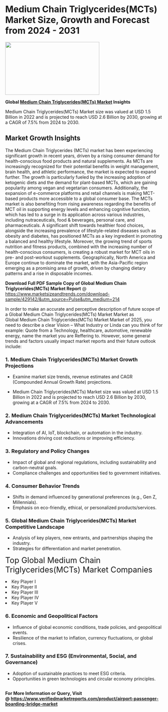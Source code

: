 <H1>Medium Chain Triglycerides(MCTs) Market Size, Growth and Forecast from 2024 - 2031</H1><img class="aligncenter size-medium wp-image-584254" src="https://thirdeyenews.in/wp-content/uploads/2024/09/Global-Market-Research-300x168.jpeg" alt="" width="300" height="168" /><p><strong>Global&nbsp;<a href="https://www.marketsizeandtrends.com/download-sample/429142/&amp;utm_source=Pulse&amp;utm_medium=214">Medium Chain Triglycerides(MCTs) Market</a> Insights</strong></p><p>Medium Chain Triglycerides(MCTs) Market size was valued at USD 1.5 Billion in 2022 and is projected to reach USD 2.6 Billion by 2030, growing at a CAGR of 7.5% from 2024 to 2030.</p><p><h2>Market Growth Insights</h2> The Medium Chain Triglycerides (MCTs) market has been experiencing significant growth in recent years, driven by a rising consumer demand for health-conscious food products and natural supplements. As MCTs are increasingly recognized for their potential benefits in weight management, brain health, and athletic performance, the market is expected to expand further. The growth is particularly fueled by the increasing adoption of ketogenic diets and the demand for plant-based MCTs, which are gaining popularity among vegan and vegetarian consumers. Additionally, the expansion of e-commerce platforms and retail channels is making MCT-based products more accessible to a global consumer base. The MCTs market is also benefiting from rising awareness regarding the benefits of MCT oil in supporting energy levels and enhancing cognitive function, which has led to a surge in its application across various industries, including nutraceuticals, food & beverages, personal care, and pharmaceuticals. A significant shift towards healthier food choices, alongside the increasing prevalence of lifestyle-related diseases such as obesity and diabetes, has positioned MCTs as a key ingredient in promoting a balanced and healthy lifestyle. Moreover, the growing trend of sports nutrition and fitness products, combined with the increasing number of health-conscious consumers, is creating a robust market for MCT oils in pre- and post-workout supplements. Geographically, North America and Europe continue to dominate the market, with the Asia-Pacific region emerging as a promising area of growth, driven by changing dietary patterns and a rise in disposable incomes. </p><p><span class=""><strong>Download Full PDF Sample Copy of Global Medium Chain Triglycerides(MCTs) Market Report</strong> @ <a href="https://www.marketsizeandtrends.com/download-sample/429142/&amp;utm_source=Pulse&amp;utm_medium=214" target="_blank">https://www.marketsizeandtrends.com/download-sample/429142/&amp;utm_source=Pulse&amp;utm_medium=214</a></span></p><p>In order to make an accurate and perceptive description of future scope of a Global&nbsp;Medium Chain Triglycerides(MCTs) Market Market as Global&nbsp;Medium Chain Triglycerides(MCTs) Market Market of 2025, you need to describe a clear Vision &ndash; What Industry or Linda can you think of for example: Quote from a Technology, healthcare, automotive, renewable energy, name the market you are Reffering to. However, some general trends and factors usually impact market reports and their future outlook include:</p><h3>1.&nbsp;<strong>Medium Chain Triglycerides(MCTs) Market Growth Projections</strong></h3><ul><li>Examine market size trends, revenue estimates and CAGR (Compounded Annual Growth Rate) projections.</li><li><p>Medium Chain Triglycerides(MCTs) Market size was valued at USD 1.5 Billion in 2022 and is projected to reach USD 2.6 Billion by 2030, growing at a CAGR of 7.5% from 2024 to 2030.</p></li></ul><h3>2.&nbsp;<strong>Medium Chain Triglycerides(MCTs) Market Technological Advancements</strong></h3><ul><li>Integration of AI, IoT, blockchain, or automation in the industry.</li><li>Innovations driving cost reductions or improving efficiency.</li></ul><h3>3.&nbsp;<strong>Regulatory and Policy Changes</strong></h3><ul><li>Impact of global and regional regulations, including sustainability and carbon-neutral goals.</li><li>Compliance challenges and opportunities tied to government initiatives.</li></ul><h3>4.&nbsp;<strong>Consumer Behavior Trends</strong></h3><ul><li>Shifts in demand influenced by generational preferences (e.g., Gen Z, Millennials).</li><li>Emphasis on eco-friendly, ethical, or personalized products/services.</li></ul><h3>5.&nbsp;<strong>Global Medium Chain Triglycerides(MCTs) Market Competitive Landscape</strong></h3><ul><li>Analysis of key players, new entrants, and partnerships shaping the industry.</li><li>Strategies for differentiation and market penetration.</li></ul><p data-pm-slice="1 1 []"><span style="color: inherit; font-family: inherit; font-size: 25px;">Top Global Medium Chain Triglycerides(MCTs) Market Companies</span></p><div class="" data-test-id=""><p><li>Key Player I</li><li> Key Player II</li><li> Key Player III</li><li> Key Player IV</li><li> Key Player V</li></p></div><h3>6.&nbsp;<strong>Economic and Geopolitical Factors</strong></h3><ul><li>Influence of global economic conditions, trade policies, and geopolitical events.</li><li>Resilience of the market to inflation, currency fluctuations, or global crises.</li></ul><h3>7.&nbsp;<strong>Sustainability and ESG (Environmental, Social, and Governance)</strong></h3><ul><li>Adoption of sustainable practices to meet ESG criteria.</li><li>Opportunities in green technologies and circular economy principles.</li></ul><h2><strong style="font-size: 14px;">For More Information or Query, Visit @&nbsp;</strong><a style="background-color: #ffffff; font-size: 14px;" href="https://www.marketsizeandtrends.com/report/medium-chain-triglycerides-mcts-market/" target="_blank">https://www.verifiedmarketreports.com/product/airport-passenger-boarding-bridge-market</a></h2>
